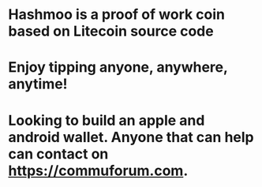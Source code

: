 # Hashmoo is a proof of work coin based on Litecoin source code
# Enjoy tipping anyone, anywhere, anytime!
# Looking to build an apple and android wallet. Anyone that can help can contact on https://commuforum.com.
